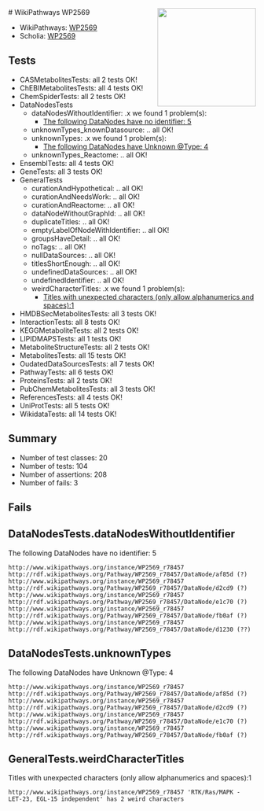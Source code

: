 <img style="float: right; width: 200px" src="https://upload.wikimedia.org/wikipedia/commons/thumb/8/83/Wplogo_with_text_500.png/640px-Wplogo_with_text_500.png" />
# WikiPathways WP2569

* WikiPathways: [WP2569](https://new.wikipathways.org/pathways/WP2569)
* Scholia: [WP2569](https://scholia.toolforge.org/wikipathways/WP2569)
## Tests
* CASMetabolitesTests: all 2 tests OK!
* ChEBIMetabolitesTests: all 4 tests OK!
* ChemSpiderTests: all 2 tests OK!
* DataNodesTests
    * dataNodesWithoutIdentifier: .x we found 1 problem(s):
        * [The following DataNodes have no identifier: 5](#d2d32fa4)
    * unknownTypes_knownDatasource: .. all OK!
    * unknownTypes: .x we found 1 problem(s):
        * [The following DataNodes have Unknown @Type: 4](#839973e2)
    * unknownTypes_Reactome: .. all OK!
* EnsemblTests: all 4 tests OK!
* GeneTests: all 3 tests OK!
* GeneralTests
    * curationAndHypothetical: .. all OK!
    * curationAndNeedsWork: .. all OK!
    * curationAndReactome: .. all OK!
    * dataNodeWithoutGraphId: .. all OK!
    * duplicateTitles: .. all OK!
    * emptyLabelOfNodeWithIdentifier: .. all OK!
    * groupsHaveDetail: .. all OK!
    * noTags: .. all OK!
    * nullDataSources: .. all OK!
    * titlesShortEnough: .. all OK!
    * undefinedDataSources: .. all OK!
    * undefinedIdentifier: .. all OK!
    * weirdCharacterTitles: .x we found 1 problem(s):
        * [Titles with unexpected characters (only allow alphanumerics and spaces):1](#fda87b3f)
* HMDBSecMetabolitesTests: all 3 tests OK!
* InteractionTests: all 8 tests OK!
* KEGGMetaboliteTests: all 2 tests OK!
* LIPIDMAPSTests: all 1 tests OK!
* MetaboliteStructureTests: all 2 tests OK!
* MetabolitesTests: all 15 tests OK!
* OudatedDataSourcesTests: all 7 tests OK!
* PathwayTests: all 6 tests OK!
* ProteinsTests: all 2 tests OK!
* PubChemMetabolitesTests: all 3 tests OK!
* ReferencesTests: all 4 tests OK!
* UniProtTests: all 5 tests OK!
* WikidataTests: all 14 tests OK!


## Summary

* Number of test classes: 20
* Number of tests: 104
* Number of assertions: 208
* Number of fails: 3

## Fails

<a name="d2d32fa4" />

## DataNodesTests.dataNodesWithoutIdentifier

The following DataNodes have no identifier: 5
```
http://www.wikipathways.org/instance/WP2569_r78457 http://rdf.wikipathways.org/Pathway/WP2569_r78457/DataNode/af85d (?)
http://www.wikipathways.org/instance/WP2569_r78457 http://rdf.wikipathways.org/Pathway/WP2569_r78457/DataNode/d2cd9 (?)
http://www.wikipathways.org/instance/WP2569_r78457 http://rdf.wikipathways.org/Pathway/WP2569_r78457/DataNode/e1c70 (?)
http://www.wikipathways.org/instance/WP2569_r78457 http://rdf.wikipathways.org/Pathway/WP2569_r78457/DataNode/fb0af (?)
http://www.wikipathways.org/instance/WP2569_r78457 http://rdf.wikipathways.org/Pathway/WP2569_r78457/DataNode/d1230 (??)
```

<a name="839973e2" />

## DataNodesTests.unknownTypes

The following DataNodes have Unknown @Type: 4
```
http://www.wikipathways.org/instance/WP2569_r78457 http://rdf.wikipathways.org/Pathway/WP2569_r78457/DataNode/af85d (?)
http://www.wikipathways.org/instance/WP2569_r78457 http://rdf.wikipathways.org/Pathway/WP2569_r78457/DataNode/d2cd9 (?)
http://www.wikipathways.org/instance/WP2569_r78457 http://rdf.wikipathways.org/Pathway/WP2569_r78457/DataNode/e1c70 (?)
http://www.wikipathways.org/instance/WP2569_r78457 http://rdf.wikipathways.org/Pathway/WP2569_r78457/DataNode/fb0af (?)
```

<a name="fda87b3f" />

## GeneralTests.weirdCharacterTitles

Titles with unexpected characters (only allow alphanumerics and spaces):1
```
http://www.wikipathways.org/instance/WP2569_r78457 'RTK/Ras/MAPK -  LET-23, EGL-15 independent' has 2 weird characters
```

